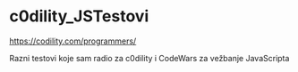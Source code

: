 # c0dility_JSTestovi
https://codility.com/programmers/

Razni testovi koje sam radio za c0dility i CodeWars za vežbanje JavaScripta
